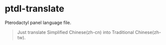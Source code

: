 # ptdl-translate

Pterodactyl panel language file. 

> Just translate Simplified Chinese(zh-cn) into Traditional Chinese(zh-tw).
